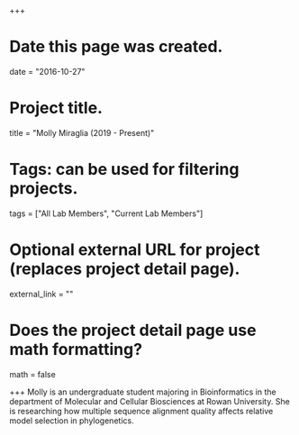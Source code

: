 +++
# Date this page was created.
date = "2016-10-27"

# Project title.
title = "Molly Miraglia (2019 - Present)"

# Tags: can be used for filtering projects.
tags = ["All Lab Members", "Current Lab Members"]

# Optional external URL for project (replaces project detail page).
external_link = ""

# Does the project detail page use math formatting?
math = false


+++
Molly is an undergraduate student majoring in Bioinformatics in the department of Molecular and Cellular Biosciences at Rowan University. She is researching how multiple sequence alignment quality affects relative model selection in phylogenetics.
